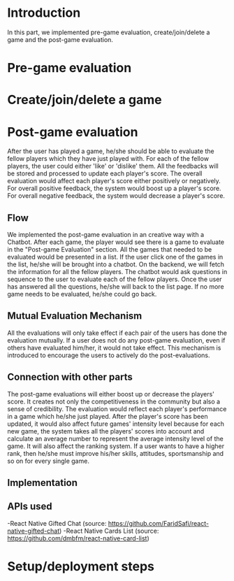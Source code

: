 # Introduction

In this part, we implemented pre-game evaluation, create/join/delete a game and the post-game evaluation.

# Pre-game evaluation

# Create/join/delete a game

# Post-game evaluation

After the user has played a game, he/she should be able to evaluate the fellow players which they have just played with. For each of the fellow players, the user could either 'like' or 'dislike' them. All the feedbacks will be stored and processed to update each player's score. The overall evaluation would affect each player's score either positively or negatively. For overall positive feedback, the system would boost up a player's score. For overall negative feedback, the system would decrease a player's score.

## Flow

We implemented the post-game evaluation in an creative way with a Chatbot. After each game, the player would see there is a game to evaluate in the "Post-game Evaluation" section. All the games that needed to be evaluated would be presented in a list. If the user click one of the games in the list, he/she will be brought into a chatbot. On the backend, we will fetch the information for all the fellow players. The chatbot would ask questions in sequence to the user to evaluate each of the fellow players. Once the user has answered all the questions, he/she will back to the list page. If no more game needs to be evaluated, he/she could go back.

## Mutual Evaluation Mechanism

All the evaluations will only take effect if each pair of the users has done the evaluation mutually. If a user does not do any post-game evaluation, even if others have evaluated him/her, it would not take effect. This mechanism is introduced to encourage the users to actively do the post-evaluations.

## Connection with other parts

The post-game evaluations will either boost up or decrease the players' score. It creates not only the competitiveness in the community but also a sense of credibility. The evaluation would reflect each player's performance in a game which he/she just played. After the player's score has been updated, it would also affect future games' intensity level because for each new game, the system takes all the players' scores into account and calculate an average number to represent the average intensity level of the game. It will also affect the ranking system. If a user wants to have a higher rank, then he/she must improve his/her skills, attitudes, sportsmanship and so on for every single game.

## Implementation

## APIs used

-React Native Gifted Chat (source: https://github.com/FaridSafi/react-native-gifted-chat)
-React Native Cards List (source: https://github.com/dmbfm/react-native-card-list)

# Setup/deployment steps 
